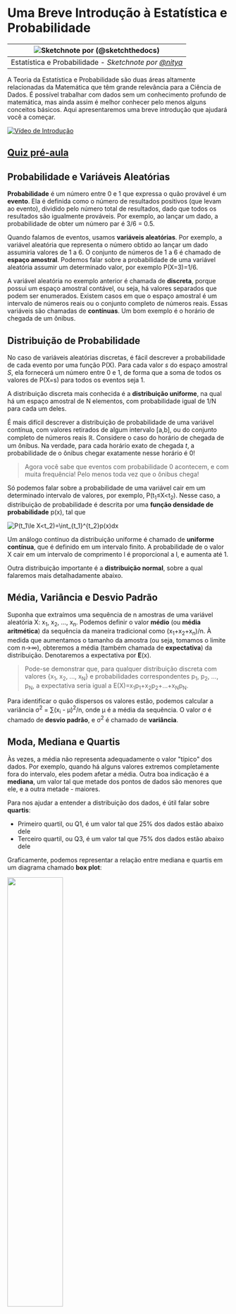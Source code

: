 <!--
CO_OP_TRANSLATOR_METADATA:
{
  "original_hash": "b706a07cfa87ba091cbb91e0aa775600",
  "translation_date": "2025-08-27T17:27:28+00:00",
  "source_file": "1-Introduction/04-stats-and-probability/README.md",
  "language_code": "br"
}
-->
# Uma Breve Introdução à Estatística e Probabilidade

|![ Sketchnote por [(@sketchthedocs)](https://sketchthedocs.dev) ](../../sketchnotes/04-Statistics-Probability.png)|
|:---:|
| Estatística e Probabilidade - _Sketchnote por [@nitya](https://twitter.com/nitya)_ |

A Teoria da Estatística e Probabilidade são duas áreas altamente relacionadas da Matemática que têm grande relevância para a Ciência de Dados. É possível trabalhar com dados sem um conhecimento profundo de matemática, mas ainda assim é melhor conhecer pelo menos alguns conceitos básicos. Aqui apresentaremos uma breve introdução que ajudará você a começar.

[![Vídeo de Introdução](../../../../translated_images/video-prob-and-stats.e4282e5efa2f2543400843ed98b1057065c9600cebfc8a728e8931b5702b2ae4.br.png)](https://youtu.be/Z5Zy85g4Yjw)

## [Quiz pré-aula](https://purple-hill-04aebfb03.1.azurestaticapps.net/quiz/6)

## Probabilidade e Variáveis Aleatórias

**Probabilidade** é um número entre 0 e 1 que expressa o quão provável é um **evento**. Ela é definida como o número de resultados positivos (que levam ao evento), dividido pelo número total de resultados, dado que todos os resultados são igualmente prováveis. Por exemplo, ao lançar um dado, a probabilidade de obter um número par é 3/6 = 0.5.

Quando falamos de eventos, usamos **variáveis aleatórias**. Por exemplo, a variável aleatória que representa o número obtido ao lançar um dado assumiria valores de 1 a 6. O conjunto de números de 1 a 6 é chamado de **espaço amostral**. Podemos falar sobre a probabilidade de uma variável aleatória assumir um determinado valor, por exemplo P(X=3)=1/6.

A variável aleatória no exemplo anterior é chamada de **discreta**, porque possui um espaço amostral contável, ou seja, há valores separados que podem ser enumerados. Existem casos em que o espaço amostral é um intervalo de números reais ou o conjunto completo de números reais. Essas variáveis são chamadas de **contínuas**. Um bom exemplo é o horário de chegada de um ônibus.

## Distribuição de Probabilidade

No caso de variáveis aleatórias discretas, é fácil descrever a probabilidade de cada evento por uma função P(X). Para cada valor *s* do espaço amostral *S*, ela fornecerá um número entre 0 e 1, de forma que a soma de todos os valores de P(X=s) para todos os eventos seja 1.

A distribuição discreta mais conhecida é a **distribuição uniforme**, na qual há um espaço amostral de N elementos, com probabilidade igual de 1/N para cada um deles.

É mais difícil descrever a distribuição de probabilidade de uma variável contínua, com valores retirados de algum intervalo [a,b], ou do conjunto completo de números reais ℝ. Considere o caso do horário de chegada de um ônibus. Na verdade, para cada horário exato de chegada *t*, a probabilidade de o ônibus chegar exatamente nesse horário é 0!

> Agora você sabe que eventos com probabilidade 0 acontecem, e com muita frequência! Pelo menos toda vez que o ônibus chega!

Só podemos falar sobre a probabilidade de uma variável cair em um determinado intervalo de valores, por exemplo, P(t<sub>1</sub>≤X<t<sub>2</sub>). Nesse caso, a distribuição de probabilidade é descrita por uma **função densidade de probabilidade** p(x), tal que

![P(t_1\le X<t_2)=\int_{t_1}^{t_2}p(x)dx](../../../../translated_images/probability-density.a8aad29f17a14afb519b407c7b6edeb9f3f9aa5f69c9e6d9445f604e5f8a2bf7.br.png)

Um análogo contínuo da distribuição uniforme é chamado de **uniforme contínua**, que é definido em um intervalo finito. A probabilidade de o valor X cair em um intervalo de comprimento l é proporcional a l, e aumenta até 1.

Outra distribuição importante é a **distribuição normal**, sobre a qual falaremos mais detalhadamente abaixo.

## Média, Variância e Desvio Padrão

Suponha que extraímos uma sequência de n amostras de uma variável aleatória X: x<sub>1</sub>, x<sub>2</sub>, ..., x<sub>n</sub>. Podemos definir o valor **médio** (ou **média aritmética**) da sequência da maneira tradicional como (x<sub>1</sub>+x<sub>2</sub>+x<sub>n</sub>)/n. À medida que aumentamos o tamanho da amostra (ou seja, tomamos o limite com n→∞), obteremos a média (também chamada de **expectativa**) da distribuição. Denotaremos a expectativa por **E**(x).

> Pode-se demonstrar que, para qualquer distribuição discreta com valores {x<sub>1</sub>, x<sub>2</sub>, ..., x<sub>N</sub>} e probabilidades correspondentes p<sub>1</sub>, p<sub>2</sub>, ..., p<sub>N</sub>, a expectativa seria igual a E(X)=x<sub>1</sub>p<sub>1</sub>+x<sub>2</sub>p<sub>2</sub>+...+x<sub>N</sub>p<sub>N</sub>.

Para identificar o quão dispersos os valores estão, podemos calcular a variância σ<sup>2</sup> = ∑(x<sub>i</sub> - μ)<sup>2</sup>/n, onde μ é a média da sequência. O valor σ é chamado de **desvio padrão**, e σ<sup>2</sup> é chamado de **variância**.

## Moda, Mediana e Quartis

Às vezes, a média não representa adequadamente o valor "típico" dos dados. Por exemplo, quando há alguns valores extremos completamente fora do intervalo, eles podem afetar a média. Outra boa indicação é a **mediana**, um valor tal que metade dos pontos de dados são menores que ele, e a outra metade - maiores.

Para nos ajudar a entender a distribuição dos dados, é útil falar sobre **quartis**:

* Primeiro quartil, ou Q1, é um valor tal que 25% dos dados estão abaixo dele
* Terceiro quartil, ou Q3, é um valor tal que 75% dos dados estão abaixo dele

Graficamente, podemos representar a relação entre mediana e quartis em um diagrama chamado **box plot**:

<img src="images/boxplot_explanation.png" width="50%"/>

Aqui também calculamos o **intervalo interquartil** IQR=Q3-Q1, e os chamados **outliers** - valores que estão fora dos limites [Q1-1.5*IQR,Q3+1.5*IQR].

Para uma distribuição finita que contém um pequeno número de valores possíveis, um bom valor "típico" é aquele que aparece com mais frequência, chamado de **moda**. Ele é frequentemente aplicado a dados categóricos, como cores. Considere uma situação em que temos dois grupos de pessoas - algumas que preferem fortemente vermelho, e outras que preferem azul. Se codificarmos as cores por números, o valor médio para uma cor favorita estaria em algum lugar no espectro laranja-verde, o que não indica a preferência real de nenhum dos grupos. No entanto, a moda seria uma das cores ou ambas, se o número de pessoas votando por elas for igual (nesse caso, chamamos a amostra de **multimodal**).

## Dados do Mundo Real

Quando analisamos dados da vida real, eles frequentemente não são variáveis aleatórias propriamente ditas, no sentido de que não realizamos experimentos com resultados desconhecidos. Por exemplo, considere um time de jogadores de beisebol e seus dados corporais, como altura, peso e idade. Esses números não são exatamente aleatórios, mas ainda podemos aplicar os mesmos conceitos matemáticos. Por exemplo, uma sequência de pesos de pessoas pode ser considerada uma sequência de valores retirados de alguma variável aleatória. Abaixo está a sequência de pesos de jogadores reais de beisebol da [Major League Baseball](http://mlb.mlb.com/index.jsp), retirada deste [conjunto de dados](http://wiki.stat.ucla.edu/socr/index.php/SOCR_Data_MLB_HeightsWeights) (para sua conveniência, apenas os primeiros 20 valores são mostrados):

```
[180.0, 215.0, 210.0, 210.0, 188.0, 176.0, 209.0, 200.0, 231.0, 180.0, 188.0, 180.0, 185.0, 160.0, 180.0, 185.0, 197.0, 189.0, 185.0, 219.0]
```

> **Nota**: Para ver o exemplo de trabalho com este conjunto de dados, dê uma olhada no [notebook complementar](notebook.ipynb). Há também vários desafios ao longo desta lição, e você pode completá-los adicionando algum código a esse notebook. Se você não tem certeza de como operar com dados, não se preocupe - voltaremos a trabalhar com dados usando Python mais tarde. Se você não sabe como executar código em Jupyter Notebook, confira [este artigo](https://soshnikov.com/education/how-to-execute-notebooks-from-github/).

Aqui está o box plot mostrando média, mediana e quartis para nossos dados:

![Box Plot de Peso](../../../../translated_images/weight-boxplot.1dbab1c03af26f8a008fff4e17680082c8ab147d6df646cbac440bbf8f5b9c42.br.png)

Como nossos dados contêm informações sobre diferentes **funções** de jogadores, também podemos fazer o box plot por função - isso nos permitirá ter uma ideia de como os valores dos parâmetros diferem entre as funções. Desta vez, consideraremos a altura:

![Box plot por função](../../../../translated_images/boxplot_byrole.036b27a1c3f52d42f66fba2324ec5cde0a1bca6a01a619eeb0ce7cd054b2527b.br.png)

Este diagrama sugere que, em média, a altura dos jogadores de primeira base é maior que a altura dos jogadores de segunda base. Mais tarde nesta lição, aprenderemos como podemos testar essa hipótese de forma mais formal e como demonstrar que nossos dados são estatisticamente significativos para mostrar isso.

> Ao trabalhar com dados do mundo real, assumimos que todos os pontos de dados são amostras retiradas de alguma distribuição de probabilidade. Essa suposição nos permite aplicar técnicas de aprendizado de máquina e construir modelos preditivos funcionais.

Para ver qual é a distribuição de nossos dados, podemos plotar um gráfico chamado **histograma**. O eixo X conteria um número de diferentes intervalos de peso (os chamados **bins**), e o eixo vertical mostraria o número de vezes que a amostra da variável aleatória esteve dentro de um determinado intervalo.

![Histograma de dados do mundo real](../../../../translated_images/weight-histogram.bfd00caf7fc30b145b21e862dba7def41c75635d5280de25d840dd7f0b00545e.br.png)

A partir deste histograma, você pode ver que todos os valores estão centrados em torno de um certo peso médio, e quanto mais nos afastamos desse peso - menos pesos desse valor são encontrados. Ou seja, é muito improvável que o peso de um jogador de beisebol seja muito diferente do peso médio. A variância dos pesos mostra a extensão em que os pesos provavelmente diferem da média.

> Se pegarmos pesos de outras pessoas, não da liga de beisebol, a distribuição provavelmente será diferente. No entanto, o formato da distribuição será o mesmo, mas a média e a variância mudariam. Assim, se treinarmos nosso modelo com jogadores de beisebol, é provável que ele forneça resultados errados quando aplicado a estudantes de uma universidade, porque a distribuição subjacente é diferente.

## Distribuição Normal

A distribuição de pesos que vimos acima é muito típica, e muitas medições do mundo real seguem o mesmo tipo de distribuição, mas com diferentes médias e variâncias. Essa distribuição é chamada de **distribuição normal**, e ela desempenha um papel muito importante na estatística.

Usar a distribuição normal é uma maneira correta de gerar pesos aleatórios de potenciais jogadores de beisebol. Uma vez que sabemos o peso médio `mean` e o desvio padrão `std`, podemos gerar 1000 amostras de peso da seguinte forma:
```python
samples = np.random.normal(mean,std,1000)
``` 

Se plotarmos o histograma das amostras geradas, veremos uma imagem muito semelhante à mostrada acima. E se aumentarmos o número de amostras e o número de bins, podemos gerar uma imagem de uma distribuição normal mais próxima do ideal:

![Distribuição Normal com média=0 e desvio padrão=1](../../../../translated_images/normal-histogram.dfae0d67c202137d552d0015fb87581eca263925e512404f3c12d8885315432e.br.png)

*Distribuição Normal com média=0 e desvio padrão=1*

## Intervalos de Confiança

Quando falamos sobre os pesos dos jogadores de beisebol, assumimos que existe uma **variável aleatória W** que corresponde à distribuição de probabilidade ideal dos pesos de todos os jogadores de beisebol (o chamado **população**). Nossa sequência de pesos corresponde a um subconjunto de todos os jogadores de beisebol que chamamos de **amostra**. Uma pergunta interessante é: podemos conhecer os parâmetros da distribuição de W, ou seja, a média e a variância da população?

A resposta mais simples seria calcular a média e a variância de nossa amostra. No entanto, pode acontecer que nossa amostra aleatória não represente com precisão a população completa. Assim, faz sentido falar sobre **intervalo de confiança**.
> **Intervalo de confiança** é a estimativa da média verdadeira de uma população com base na nossa amostra, que é precisa dentro de uma determinada probabilidade (ou **nível de confiança**).
Suponha que temos uma amostra X<sub>1</sub>, ..., X<sub>n</sub> da nossa distribuição. Cada vez que extraímos uma amostra da nossa distribuição, acabamos com um valor médio diferente μ. Assim, μ pode ser considerado uma variável aleatória. Um **intervalo de confiança** com confiança p é um par de valores (L<sub>p</sub>,R<sub>p</sub>), tal que **P**(L<sub>p</sub>≤μ≤R<sub>p</sub>) = p, ou seja, a probabilidade de o valor médio medido estar dentro do intervalo é igual a p.

Vai além da nossa breve introdução discutir em detalhes como esses intervalos de confiança são calculados. Mais detalhes podem ser encontrados [na Wikipedia](https://en.wikipedia.org/wiki/Confidence_interval). Em resumo, definimos a distribuição da média amostral calculada em relação à média verdadeira da população, que é chamada de **distribuição t de Student**.

> **Fato interessante**: A distribuição t de Student foi nomeada em homenagem ao matemático William Sealy Gosset, que publicou seu artigo sob o pseudônimo "Student". Ele trabalhava na cervejaria Guinness e, segundo uma das versões, seu empregador não queria que o público soubesse que eles estavam usando testes estatísticos para determinar a qualidade das matérias-primas.

Se quisermos estimar a média μ da nossa população com confiança p, precisamos pegar o *(1-p)/2-ésimo percentil* de uma distribuição t de Student A, que pode ser obtido em tabelas ou calculado usando algumas funções integradas de softwares estatísticos (por exemplo, Python, R, etc.). Então, o intervalo para μ seria dado por X±A*D/√n, onde X é a média obtida da amostra e D é o desvio padrão.

> **Nota**: Também omitimos a discussão de um conceito importante de [graus de liberdade](https://en.wikipedia.org/wiki/Degrees_of_freedom_(statistics)), que é relevante em relação à distribuição t de Student. Você pode consultar livros mais completos sobre estatística para entender esse conceito mais profundamente.

Um exemplo de cálculo de intervalo de confiança para pesos e alturas é dado nos [notebooks complementares](notebook.ipynb).

| p    | Média do peso |
|------|---------------|
| 0.85 | 201.73±0.94   |
| 0.90 | 201.73±1.08   |
| 0.95 | 201.73±1.28   |

Observe que quanto maior a probabilidade de confiança, mais amplo é o intervalo de confiança.

## Teste de Hipóteses

No nosso conjunto de dados de jogadores de beisebol, existem diferentes funções de jogadores, que podem ser resumidas abaixo (veja o [notebook complementar](notebook.ipynb) para ver como esta tabela pode ser calculada):

| Função             | Altura     | Peso       | Contagem |
|--------------------|------------|------------|----------|
| Catcher           | 72.723684  | 204.328947 | 76       |
| Designated_Hitter | 74.222222  | 220.888889 | 18       |
| First_Baseman     | 74.000000  | 213.109091 | 55       |
| Outfielder        | 73.010309  | 199.113402 | 194      |
| Relief_Pitcher    | 74.374603  | 203.517460 | 315      |
| Second_Baseman    | 71.362069  | 184.344828 | 58       |
| Shortstop         | 71.903846  | 182.923077 | 52       |
| Starting_Pitcher  | 74.719457  | 205.163636 | 221      |
| Third_Baseman     | 73.044444  | 200.955556 | 45       |

Podemos notar que a média das alturas dos jogadores de primeira base é maior do que a dos jogadores de segunda base. Assim, podemos ser tentados a concluir que **jogadores de primeira base são mais altos do que jogadores de segunda base**.

> Essa afirmação é chamada de **hipótese**, porque não sabemos se o fato é realmente verdadeiro ou não.

No entanto, nem sempre é óbvio se podemos fazer essa conclusão. Pela discussão acima, sabemos que cada média tem um intervalo de confiança associado e, portanto, essa diferença pode ser apenas um erro estatístico. Precisamos de uma maneira mais formal de testar nossa hipótese.

Vamos calcular os intervalos de confiança separadamente para as alturas dos jogadores de primeira e segunda base:

| Confiança | Primeira Base | Segunda Base |
|-----------|---------------|--------------|
| 0.85      | 73.62..74.38  | 71.04..71.69 |
| 0.90      | 73.56..74.44  | 70.99..71.73 |
| 0.95      | 73.47..74.53  | 70.92..71.81 |

Podemos ver que, sob nenhuma confiança, os intervalos se sobrepõem. Isso prova nossa hipótese de que jogadores de primeira base são mais altos do que jogadores de segunda base.

Mais formalmente, o problema que estamos resolvendo é verificar se **duas distribuições de probabilidade são iguais**, ou pelo menos têm os mesmos parâmetros. Dependendo da distribuição, precisamos usar diferentes testes para isso. Se sabemos que nossas distribuições são normais, podemos aplicar o **[teste t de Student](https://en.wikipedia.org/wiki/Student%27s_t-test)**.

No teste t de Student, calculamos o chamado **valor t**, que indica a diferença entre as médias, levando em conta a variância. É demonstrado que o valor t segue a **distribuição t de Student**, o que nos permite obter o valor limite para um nível de confiança **p** (isso pode ser calculado ou consultado em tabelas numéricas). Em seguida, comparamos o valor t com esse limite para aprovar ou rejeitar a hipótese.

No Python, podemos usar o pacote **SciPy**, que inclui a função `ttest_ind` (além de muitas outras funções estatísticas úteis!). Ela calcula o valor t para nós e também faz a busca reversa do valor de confiança p, para que possamos apenas olhar para a confiança e tirar a conclusão.

Por exemplo, nossa comparação entre as alturas dos jogadores de primeira e segunda base nos dá os seguintes resultados: 
```python
from scipy.stats import ttest_ind

tval, pval = ttest_ind(df.loc[df['Role']=='First_Baseman',['Height']], df.loc[df['Role']=='Designated_Hitter',['Height']],equal_var=False)
print(f"T-value = {tval[0]:.2f}\nP-value: {pval[0]}")
```
```
T-value = 7.65
P-value: 9.137321189738925e-12
```
No nosso caso, o valor p é muito baixo, o que significa que há evidências fortes de que os jogadores de primeira base são mais altos.

Existem também outros tipos de hipóteses que podemos querer testar, por exemplo:
* Provar que uma amostra segue alguma distribuição. No nosso caso, assumimos que as alturas são distribuídas normalmente, mas isso precisa de verificação estatística formal.
* Provar que o valor médio de uma amostra corresponde a algum valor pré-definido.
* Comparar as médias de várias amostras (por exemplo, qual é a diferença nos níveis de felicidade entre diferentes faixas etárias).

## Lei dos Grandes Números e Teorema Central do Limite

Uma das razões pelas quais a distribuição normal é tão importante é o chamado **teorema central do limite**. Suponha que temos uma grande amostra de N valores independentes X<sub>1</sub>, ..., X<sub>N</sub>, amostrados de qualquer distribuição com média μ e variância σ<sup>2</sup>. Então, para N suficientemente grande (em outras palavras, quando N→∞), a média Σ<sub>i</sub>X<sub>i</sub> seria normalmente distribuída, com média μ e variância σ<sup>2</sup>/N.

> Outra maneira de interpretar o teorema central do limite é dizer que, independentemente da distribuição, ao calcular a média de uma soma de valores de variáveis aleatórias, você acaba com uma distribuição normal.

Do teorema central do limite também segue que, quando N→∞, a probabilidade de a média da amostra ser igual a μ torna-se 1. Isso é conhecido como **a lei dos grandes números**.

## Covariância e Correlação

Uma das coisas que a Ciência de Dados faz é encontrar relações entre dados. Dizemos que duas sequências **correlacionam** quando exibem comportamento semelhante ao mesmo tempo, ou seja, elas sobem/descem simultaneamente, ou uma sequência sobe quando outra cai e vice-versa. Em outras palavras, parece haver alguma relação entre duas sequências.

> Correlação não indica necessariamente uma relação causal entre duas sequências; às vezes, ambas as variáveis podem depender de alguma causa externa, ou pode ser puramente por acaso que as duas sequências se correlacionam. No entanto, uma correlação matemática forte é uma boa indicação de que duas variáveis estão de alguma forma conectadas.

Matematicamente, o principal conceito que mostra a relação entre duas variáveis aleatórias é a **covariância**, que é calculada assim: Cov(X,Y) = **E**\[(X-**E**(X))(Y-**E**(Y))\]. Calculamos o desvio de ambas as variáveis em relação aos seus valores médios e, em seguida, o produto desses desvios. Se ambas as variáveis se desviam juntas, o produto será sempre um valor positivo, que se somará a uma covariância positiva. Se ambas as variáveis se desviam fora de sincronia (ou seja, uma cai abaixo da média quando outra sobe acima da média), sempre obteremos números negativos, que se somarão a uma covariância negativa. Se os desvios não forem dependentes, eles se somarão a aproximadamente zero.

O valor absoluto da covariância não nos diz muito sobre o quão grande é a correlação, porque depende da magnitude dos valores reais. Para normalizá-lo, podemos dividir a covariância pelo desvio padrão de ambas as variáveis, para obter a **correlação**. A vantagem é que a correlação está sempre no intervalo de [-1,1], onde 1 indica forte correlação positiva entre os valores, -1 - forte correlação negativa, e 0 - nenhuma correlação (variáveis independentes).

**Exemplo**: Podemos calcular a correlação entre pesos e alturas dos jogadores de beisebol do conjunto de dados mencionado acima:
```python
print(np.corrcoef(weights,heights))
```
Como resultado, obtemos uma **matriz de correlação** como esta:
```
array([[1.        , 0.52959196],
       [0.52959196, 1.        ]])
```

> A matriz de correlação C pode ser calculada para qualquer número de sequências de entrada S<sub>1</sub>, ..., S<sub>n</sub>. O valor de C<sub>ij</sub> é a correlação entre S<sub>i</sub> e S<sub>j</sub>, e os elementos diagonais são sempre 1 (que também é a autocorrelação de S<sub>i</sub>).

No nosso caso, o valor 0.53 indica que há alguma correlação entre o peso e a altura de uma pessoa. Também podemos fazer o gráfico de dispersão de um valor contra o outro para ver a relação visualmente:

![Relação entre peso e altura](../../../../translated_images/weight-height-relationship.3f06bde4ca2aba9974182c4ef037ed602acd0fbbbbe2ca91cefd838a9e66bcf9.br.png)

> Mais exemplos de correlação e covariância podem ser encontrados no [notebook complementar](notebook.ipynb).

## Conclusão

Nesta seção, aprendemos:

* propriedades estatísticas básicas dos dados, como média, variância, moda e quartis
* diferentes distribuições de variáveis aleatórias, incluindo a distribuição normal
* como encontrar correlação entre diferentes propriedades
* como usar o aparato matemático e estatístico para provar algumas hipóteses
* como calcular intervalos de confiança para variáveis aleatórias com base em amostras de dados

Embora esta lista definitivamente não seja exaustiva dos tópicos que existem dentro de probabilidade e estatística, ela deve ser suficiente para dar um bom início neste curso.

## 🚀 Desafio

Use o código de exemplo no notebook para testar outras hipóteses:
1. Jogadores de primeira base são mais velhos do que jogadores de segunda base.
2. Jogadores de primeira base são mais altos do que jogadores de terceira base.
3. Shortstops são mais altos do que jogadores de segunda base.

## [Quiz pós-aula](https://purple-hill-04aebfb03.1.azurestaticapps.net/quiz/7)

## Revisão e Autoestudo

Probabilidade e estatística é um tópico tão amplo que merece seu próprio curso. Se você estiver interessado em aprofundar na teoria, pode querer continuar lendo alguns dos seguintes livros:

1. [Carlos Fernandez-Granda](https://cims.nyu.edu/~cfgranda/) da Universidade de Nova York tem ótimos apontamentos [Probability and Statistics for Data Science](https://cims.nyu.edu/~cfgranda/pages/stuff/probability_stats_for_DS.pdf) (disponível online).
1. [Peter e Andrew Bruce. Practical Statistics for Data Scientists.](https://www.oreilly.com/library/view/practical-statistics-for/9781491952955/) [[código de exemplo em R](https://github.com/andrewgbruce/statistics-for-data-scientists)].
1. [James D. Miller. Statistics for Data Science](https://www.packtpub.com/product/statistics-for-data-science/9781788290678) [[código de exemplo em R](https://github.com/PacktPublishing/Statistics-for-Data-Science)].

## Tarefa

[Pequeno Estudo sobre Diabetes](assignment.md)

## Créditos

Esta lição foi criada com ♥️ por [Dmitry Soshnikov](http://soshnikov.com)

---

**Aviso Legal**:  
Este documento foi traduzido utilizando o serviço de tradução por IA [Co-op Translator](https://github.com/Azure/co-op-translator). Embora nos esforcemos para garantir a precisão, esteja ciente de que traduções automatizadas podem conter erros ou imprecisões. O documento original em seu idioma nativo deve ser considerado a fonte autoritativa. Para informações críticas, recomenda-se a tradução profissional realizada por humanos. Não nos responsabilizamos por quaisquer mal-entendidos ou interpretações equivocadas decorrentes do uso desta tradução.